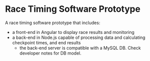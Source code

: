 # Race Timing Software Prototype
A race timing software prototype that includes:
* a front-end in Angular to display race results and monitoring
* a back-end in Node.js capable of processing data and calculating checkpoint times, and end results
  * the back-end server is compatible with a MySQL DB. Check developer notes for DB model.  

